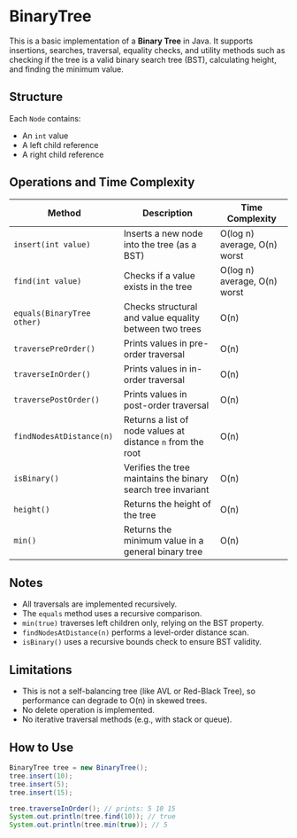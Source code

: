 # BinaryTree

This is a basic implementation of a **Binary Tree** in Java. It supports insertions, searches, traversal, equality checks, and utility methods such as checking if the tree is a valid binary search tree (BST), calculating height, and finding the minimum value.

## Structure

Each `Node` contains:
- An `int` value
- A left child reference
- A right child reference

## Operations and Time Complexity

| Method                      | Description                                                            | Time Complexity |
|----------------------------|------------------------------------------------------------------------|-----------------|
| `insert(int value)`        | Inserts a new node into the tree (as a BST)                            | O(log n) average, O(n) worst |
| `find(int value)`          | Checks if a value exists in the tree                                   | O(log n) average, O(n) worst |
| `equals(BinaryTree other)` | Checks structural and value equality between two trees                 | O(n)            |
| `traversePreOrder()`       | Prints values in pre-order traversal                                   | O(n)            |
| `traverseInOrder()`        | Prints values in in-order traversal                                    | O(n)            |
| `traversePostOrder()`      | Prints values in post-order traversal                                  | O(n)            |
| `findNodesAtDistance(n)`   | Returns a list of node values at distance `n` from the root            | O(n)            |
| `isBinary()`               | Verifies the tree maintains the binary search tree invariant           | O(n)            |
| `height()`                 | Returns the height of the tree                                         | O(n)            |
| `min()`                    | Returns the minimum value in a general binary tree                     | O(n)

## Notes

- All traversals are implemented recursively.
- The `equals` method uses a recursive comparison.
- `min(true)` traverses left children only, relying on the BST property.
- `findNodesAtDistance(n)` performs a level-order distance scan.
- `isBinary()` uses a recursive bounds check to ensure BST validity.

## Limitations

- This is not a self-balancing tree (like AVL or Red-Black Tree), so performance can degrade to O(n) in skewed trees.
- No delete operation is implemented.
- No iterative traversal methods (e.g., with stack or queue).

## How to Use

```java
BinaryTree tree = new BinaryTree();
tree.insert(10);
tree.insert(5);
tree.insert(15);

tree.traverseInOrder(); // prints: 5 10 15
System.out.println(tree.find(10)); // true
System.out.println(tree.min(true)); // 5